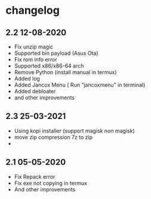 # changelog
## 2.2 12-08-2020
- Fix unzip magic
- Supported bin payload (Asus Ota)
- Fix rom info error
- Supported x86/x86-64 arch
- Remove Python (install manual in termux)
- Added log
- Added Jancox Menu ( Run "jancoxmenu" in terminal)
- Added debloater
- and other improvements

## 2.3 25-03-2021
- Using kopi installer (support magisk non magisk)
- move zip compression 7z to zip
-
## 2.1 05-05-2020
- Fix Repack error
- Fix exe not copying in termux
- And other improvements
